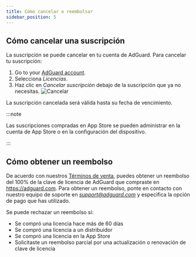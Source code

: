 ```yaml
---
title: Cómo cancelar o reembolsar
sidebar_position: 5
---
```


## Cómo cancelar una suscripción

La suscripción se puede cancelar en tu cuenta de AdGuard. Para cancelar tu suscripción:

 1. Go to your [AdGuard account](https://adguardaccount.com/).
 1. Selecciona *Licencias*.
 1. Haz clic en *Cancelar suscripción* debajo de la suscripción que ya no necesitas. ![Cancelar](https://cdn.adtidy.org/content/kb/ad_blocker/general/newaccount-cancel-sub.png)

 La suscripción cancelada será válida hasta su fecha de vencimiento.

:::note

Las suscripciones compradas en App Store se pueden administrar en la cuenta de App Store o en la configuración del dispositivo.

:::

## Cómo obtener un reembolso

De acuerdo con nuestros [Términos de venta](https://adguard.com/terms-of-sale.html), puedes obtener un reembolso del 100% de la clave de licencia de AdGuard que compraste en https://adguard.com. Para obtener un reembolso, ponte en contacto con nuestro equipo de soporte en *support@adguard.com* y especifica la opción de pago que has utilizado.

Se puede rechazar un reembolso si:

- Se compró una licencia hace más de 60 días
- Se compró una licencia a un distribuidor
- Se compró una licencia en la App Store
- Solicitaste un reembolso parcial por una actualización o renovación de clave de licencia
